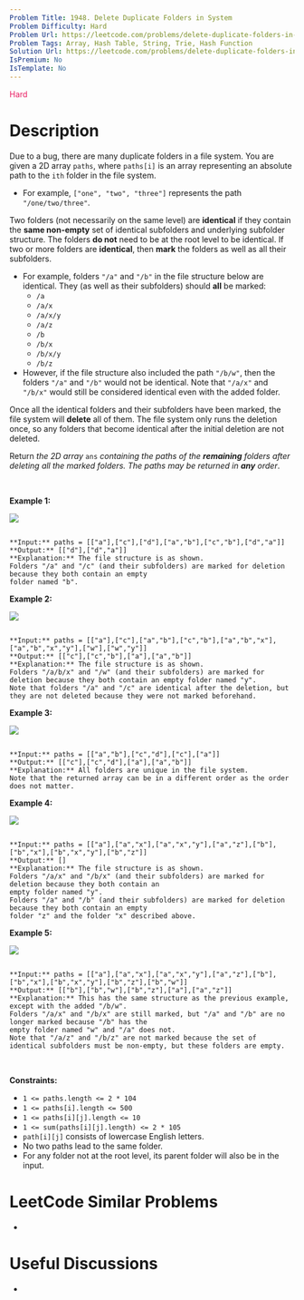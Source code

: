 ```yaml
---
Problem Title: 1948. Delete Duplicate Folders in System
Problem Difficulty: Hard
Problem Url: https://leetcode.com/problems/delete-duplicate-folders-in-system/
Problem Tags: Array, Hash Table, String, Trie, Hash Function
Solution Url: https://leetcode.com/problems/delete-duplicate-folders-in-system/solution/
IsPremium: No
IsTemplate: No
---
```


<span style="color: rgb(233, 30, 99);">Hard</span>

# Description

Due to a bug, there are many duplicate folders in a file system. You are given a 2D array `paths`, where `paths[i]` is an array representing an absolute path to the `ith` folder in the file system.


* For example, `["one", "two", "three"]` represents the path `"/one/two/three"`.


Two folders (not necessarily on the same level) are **identical** if they contain the **same non-empty** set of identical subfolders and underlying subfolder structure. The folders **do not** need to be at the root level to be identical. If two or more folders are **identical**, then **mark** the folders as well as all their subfolders.


* For example, folders `"/a"` and `"/b"` in the file structure below are identical. They (as well as their subfolders) should **all** be marked:
	+ `/a`
	+ `/a/x`
	+ `/a/x/y`
	+ `/a/z`
	+ `/b`
	+ `/b/x`
	+ `/b/x/y`
	+ `/b/z`
* However, if the file structure also included the path `"/b/w"`, then the folders `"/a"` and `"/b"` would not be identical. Note that `"/a/x"` and `"/b/x"` would still be considered identical even with the added folder.


Once all the identical folders and their subfolders have been marked, the file system will **delete** all of them. The file system only runs the deletion once, so any folders that become identical after the initial deletion are not deleted.


Return *the 2D array* `ans` *containing the paths of the **remaining** folders after deleting all the marked folders. The paths may be returned in **any** order*.


 


**Example 1:**


![](https://assets.leetcode.com/uploads/2021/07/19/lc-dupfolder1.jpg)

```

**Input:** paths = [["a"],["c"],["d"],["a","b"],["c","b"],["d","a"]]
**Output:** [["d"],["d","a"]]
**Explanation:** The file structure is as shown.
Folders "/a" and "/c" (and their subfolders) are marked for deletion because they both contain an empty
folder named "b".

```

**Example 2:**


![](https://assets.leetcode.com/uploads/2021/07/19/lc-dupfolder2.jpg)

```

**Input:** paths = [["a"],["c"],["a","b"],["c","b"],["a","b","x"],["a","b","x","y"],["w"],["w","y"]]
**Output:** [["c"],["c","b"],["a"],["a","b"]]
**Explanation:** The file structure is as shown. 
Folders "/a/b/x" and "/w" (and their subfolders) are marked for deletion because they both contain an empty folder named "y".
Note that folders "/a" and "/c" are identical after the deletion, but they are not deleted because they were not marked beforehand.

```

**Example 3:**


![](https://assets.leetcode.com/uploads/2021/07/19/lc-dupfolder3.jpg)

```

**Input:** paths = [["a","b"],["c","d"],["c"],["a"]]
**Output:** [["c"],["c","d"],["a"],["a","b"]]
**Explanation:** All folders are unique in the file system.
Note that the returned array can be in a different order as the order does not matter.

```

**Example 4:**


![](https://assets.leetcode.com/uploads/2021/07/19/lc-dupfolder4_.jpg)

```

**Input:** paths = [["a"],["a","x"],["a","x","y"],["a","z"],["b"],["b","x"],["b","x","y"],["b","z"]]
**Output:** []
**Explanation:** The file structure is as shown.
Folders "/a/x" and "/b/x" (and their subfolders) are marked for deletion because they both contain an
empty folder named "y".
Folders "/a" and "/b" (and their subfolders) are marked for deletion because they both contain an empty
folder "z" and the folder "x" described above.

```

**Example 5:**


![](https://assets.leetcode.com/uploads/2021/07/19/lc-dupfolder5_.jpg)

```

**Input:** paths = [["a"],["a","x"],["a","x","y"],["a","z"],["b"],["b","x"],["b","x","y"],["b","z"],["b","w"]]
**Output:** [["b"],["b","w"],["b","z"],["a"],["a","z"]]
**Explanation:** This has the same structure as the previous example, except with the added "/b/w".
Folders "/a/x" and "/b/x" are still marked, but "/a" and "/b" are no longer marked because "/b" has the
empty folder named "w" and "/a" does not.
Note that "/a/z" and "/b/z" are not marked because the set of identical subfolders must be non-empty, but these folders are empty.

```

 


**Constraints:**


* `1 <= paths.length <= 2 * 104`
* `1 <= paths[i].length <= 500`
* `1 <= paths[i][j].length <= 10`
* `1 <= sum(paths[i][j].length) <= 2 * 105`
* `path[i][j]` consists of lowercase English letters.
* No two paths lead to the same folder.
* For any folder not at the root level, its parent folder will also be in the input.




# LeetCode Similar Problems

- []()

# Useful Discussions

- []()

